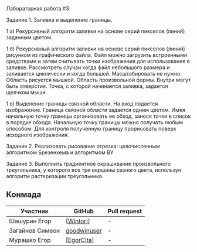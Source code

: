Лабораторная работа #3

Задание 1. Заливка и выделение границы.

1 а) Рекурсивный алгоритм заливки на основе серий пикселов (линий)  заданным цветом.

1 б) Рекурсивный алгоритм заливки на основе серий пикселов (линий)  рисунком из графического файла. Файл можно загрузить встроенными средствами и затем считывать точки изображения для использования в заливке. Рассмотреть случаи когда файл небольшого размера и заливается циклически и когда большой. Масштабировать не нужно.  Область рисуется мышкой. Область произвольной формы. Внутри могут быть отверстия. Точка, с которой начинается заливка, задается щелчком мыши.

1 в) Выделение границы связной области. На вход подается изображение. Граница связной области задается одним цветом. Имея начальную точку границы организовать ее обход, занося точки в список в порядке обхода. Начальную точку границы можно получать любым способом. Для контроля полученную границу прорисовать поверх исходного изображения.

Задание 2. Реализовать рисование отрезка: целочисленным алгоритмом Брезенхема  и алгоритмом ВУ

Задание 3. Выполнить градиентное окрашивание произвольного треугольника, у которого все три вершины разного цвета, используя алгоритм растеризации треугольника.

## Конмада

| Участник | GitHub | Pull request |
| ------ | ------ | ------ |
| Шашурин Егор | [[Wintori](https://github.com/Wintori)] | - |
| Загайнов Симеон | [goodwinuser](https://github.com/goodwinuser) | - |
| Мурашко Егор | [[EgorCita](https://github.com/EgorCita)] | - |